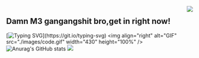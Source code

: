 <img align="right" src="https://count.getloli.com/get/@:Minori-ty?theme=rule34">

## Damn M3 gangangshit bro,get in right now! 

[![Typing SVG](https://readme-typing-svg.demolab.com/?lines=Personal+Introduction;Welcome+to+my+kingdom+:D!)](https://git.io/typing-svg)
<img align="right" alt="GIF" src="./images/code.gif" width="430" height="100%" />
![Anurag's GitHub stats](https://github-readme-stats.vercel.app/api?username=WORRISON520343&show_icons=true&theme=tokyonight)
 ![](https://github-readme-stats.vercel.app/api/top-langs/?username=WORRISON520343&layout=compact&langs_count=6)

